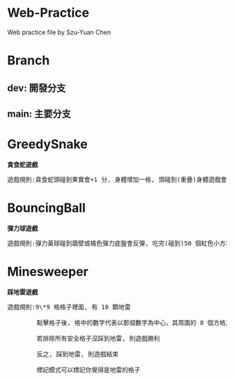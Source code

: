 # Web-Practice

Web practice file by Szu-Yuan Chen

# Branch

## dev: 開發分支

## main: 主要分支

# GreedySnake

**貪食蛇遊戲**

<pre>
遊戲規則:貪食蛇頭碰到果實會+1 分, 身體增加一格, 頭碰到(重疊)身體遊戲會結束
</pre>

# BouncingBall

**彈力球遊戲**

<pre>
遊戲規則:彈力黃球碰到牆壁或橘色彈力底盤會反彈, 吃完(碰到)50 個紅色小方塊則遊戲結束
</pre>

# Minesweeper

**踩地雷遊戲**

<pre>
遊戲規則:9\*9 格格子裡面, 有 10 顆地雷<br>
        點擊格子後, 格中的數字代表以那個數字為中心，其周圍的 8 個方格之中包含的地雷數即是那個數字<br>
        若排除所有安全格子沒踩到地雷, 則遊戲勝利<br>
        反之, 踩到地雷, 則遊戲結束<br>
        標記模式可以標記你覺得是地雷的格子
</pre>
